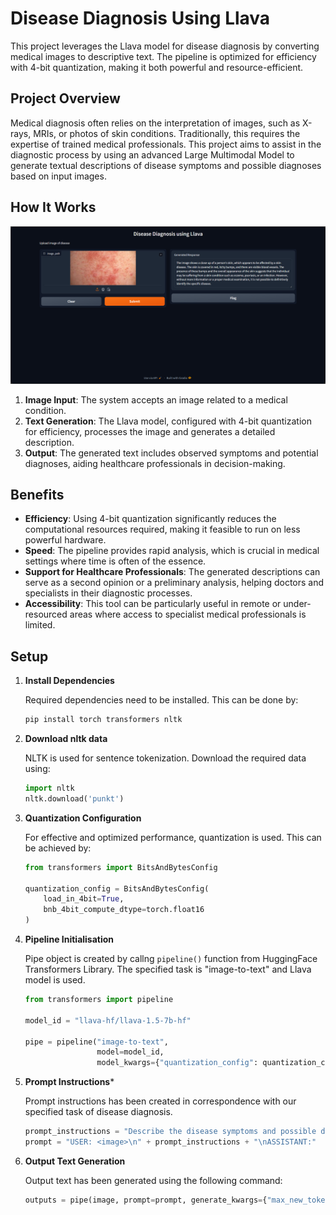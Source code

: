 # Disease Diagnosis Using Llava

This project leverages the Llava model for disease diagnosis by converting medical images to descriptive text. The pipeline is optimized for efficiency with 4-bit quantization, making it both powerful and resource-efficient.

## Project Overview

Medical diagnosis often relies on the interpretation of images, such as X-rays, MRIs, or photos of skin conditions. Traditionally, this requires the expertise of trained medical professionals. This project aims to assist in the diagnostic process by using an advanced Large Multimodal Model to generate textual descriptions of disease symptoms and possible diagnoses based on input images.

## How It Works

![Webpage Demo](./Llava_image.png)

1. **Image Input**: The system accepts an image related to a medical condition.
2. **Text Generation**: The Llava model, configured with 4-bit quantization for efficiency, processes the image and generates a detailed description.
3. **Output**: The generated text includes observed symptoms and potential diagnoses, aiding healthcare professionals in decision-making.

## Benefits

- **Efficiency**: Using 4-bit quantization significantly reduces the computational resources required, making it feasible to run on less powerful hardware.
- **Speed**: The pipeline provides rapid analysis, which is crucial in medical settings where time is often of the essence.
- **Support for Healthcare Professionals**: The generated descriptions can serve as a second opinion or a preliminary analysis, helping doctors and specialists in their diagnostic processes.
- **Accessibility**: This tool can be particularly useful in remote or under-resourced areas where access to specialist medical professionals is limited.

## Setup

1. **Install Dependencies**

   Required dependencies need to be installed. This can be done by:
   ```bash
   pip install torch transformers nltk
   ```

2. **Download nltk data**

   NLTK is used for sentence tokenization. Download the required data using:
   ```python
   import nltk
   nltk.download('punkt')
   ```

3. **Quantization Configuration**

   For effective and optimized performance, quantization is used. This can be achieved by:
   ```python
   from transformers import BitsAndBytesConfig

   quantization_config = BitsAndBytesConfig(
       load_in_4bit=True,
       bnb_4bit_compute_dtype=torch.float16
   )
   ```

4. **Pipeline Initialisation**
   
   Pipe object is created by callng ```pipeline()``` function from HuggingFace Transformers Library. The 
   specified task is "image-to-text" and Llava model is used.
   ```python
   from transformers import pipeline

   model_id = "llava-hf/llava-1.5-7b-hf"
   
   pipe = pipeline("image-to-text",
                   model=model_id,
                   model_kwargs={"quantization_config": quantization_config})
   ```

5. **Prompt Instructions***

   Prompt instructions has been created in correspondence with our specified task of disease diagnosis.
   ```python
   prompt_instructions = "Describe the disease symptoms and possible diagnosis based on the image."
   prompt = "USER: <image>\n" + prompt_instructions + "\nASSISTANT:"

6. **Output Text Generation**

   Output text has been generated using the following command:
   ```python
   outputs = pipe(image, prompt=prompt, generate_kwargs={"max_new_tokens": 200})
   ```

